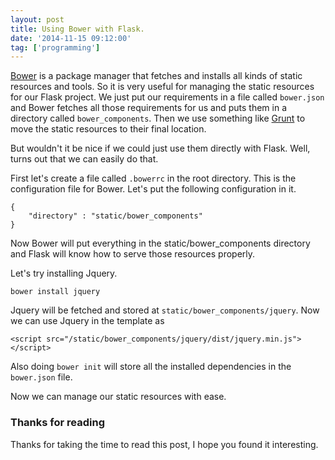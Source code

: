 ```yaml
---
layout: post
title: Using Bower with Flask.
date: '2014-11-15 09:12:00'
tag: ['programming']
---
```


[Bower](http://bower.io/) is a package manager that fetches and installs all kinds of static resources and tools. So it is very useful for managing the static resources for our Flask project. We just put our requirements in a file called `bower.json` and Bower fetches all those requirements for us and puts them in a directory called `bower_components`.
Then we use something like [Grunt](http://gruntjs.com/) to move the static resources to their final location.

But wouldn't it be nice if we could just use them directly with Flask. Well, turns out that we can easily do that.

First let's create a file called `.bowerrc` in the root directory. This is the configuration file for Bower. Let's put the following configuration in it.


    {
    	"directory" : "static/bower_components"
    }


Now Bower will put everything in the static/bower_components directory and Flask will know how to serve those resources properly.

Let's try installing Jquery.

	bower install jquery

Jquery will be fetched and stored at `static/bower_components/jquery`. Now we can use Jquery in the template as

	<script src="/static/bower_components/jquery/dist/jquery.min.js"></script>

Also doing `bower init` will store all the installed dependencies in the `bower.json` file.

Now we can manage our static resources with ease.

### Thanks for reading
Thanks for taking the time to read this post, I hope you found it interesting.
